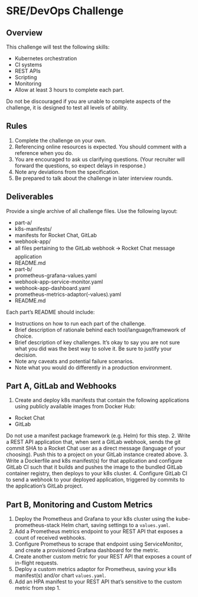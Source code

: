 # SRE/DevOps Challenge

## Overview
This challenge will test the following skills:
* Kubernetes orchestration
* CI systems
* REST APIs
* Scripting
* Monitoring
* Allow at least 3 hours to complete each part.

Do not be discouraged if you are unable to complete aspects of the challenge, it is designed to test all levels of ability.

## Rules
1. Complete the challenge on your own.
2. Referencing online resources is expected. You should comment with a reference when you do.
3. You are encouraged to ask us clarifying questions. (Your recruiter will forward the questions, so expect delays in response.)
4. Note any deviations from the specification.
5. Be prepared to talk about the challenge in later interview rounds.

## Deliverables
Provide a single archive of all challenge files.
Use the following layout:
* part-a/
* k8s-manifests/
* manifests for Rocket Chat, GitLab
* webhook-app/
* all files pertaining to the GitLab webhook 🡪 Rocket Chat message application
* README.md
* part-b/
* prometheus-grafana-values.yaml
* webhook-app-service-monitor.yaml
* webhook-app-dashboard.yaml
* prometheus-metrics-adaptor(-values).yaml
* README.md

Each part’s README should include:
* Instructions on how to run each part of the challenge. 
* Brief description of rationale behind each tool/language/framework of choice.
* Brief description of key challenges. It’s okay to say you are not sure what you did was the best way to solve it. Be sure to justify your decision.
* Note any caveats and potential failure scenarios.
* Note what you would do differently in a production environment.

## Part A, GitLab and Webhooks
1. Create and deploy k8s manifests that contain the following applications using publicly available images from Docker Hub:
* Rocket Chat
* GitLab

Do not use a manifest package framework (e.g. Helm) for this step.
2. Write a REST API application that, when sent a GitLab webhook, sends the git commit SHA to a Rocket Chat user as a direct message (language of your choosing). Push this to a project on your GitLab instance created above.
3. Write a Dockerfile and k8s manifest(s) for that application and configure GitLab CI such that it builds and pushes the image to the bundled GitLab container registry, then deploys to your k8s cluster.
4. Configure GitLab CI to send a webhook to your deployed application, triggered by commits to the application’s GitLab project.

## Part B, Monitoring and Custom Metrics
1. Deploy the Prometheus and Grafana to your k8s cluster using the kube-prometheus-stack Helm chart, saving settings to a `values.yaml`.
2. Add a Prometheus metrics endpoint to your REST API that exposes a count of received webhooks.
3. Configure Prometheus to scrape that endpoint using ServiceMonitor, and create a provisioned Grafana dashboard for the metric.
4. Create another custom metric for your REST API that exposes a count of in-flight requests.
5. Deploy a custom metrics adaptor for Prometheus, saving your k8s manifest(s) and/or chart `values.yaml`.
6. Add an HPA manifest to your REST API that’s sensitive to the custom metric from step 1.

